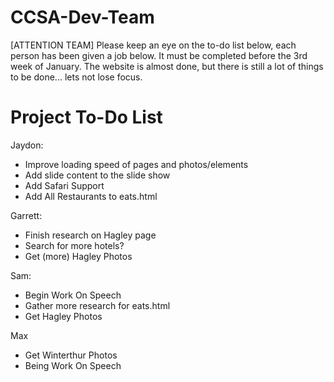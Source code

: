CCSA-Dev-Team
=============

[ATTENTION TEAM] Please keep an eye on the to-do list below, each person has been given a job below. It must be completed before the 3rd week of January. The website is almost done, but there is still a lot of things to be done... lets not lose focus. 

Project To-Do List
==================

Jaydon:
- Improve loading speed of pages and photos/elements
- Add slide content to the slide show
- Add Safari Support
- Add All Restaurants to eats.html

Garrett:
- Finish research on Hagley page
- Search for more hotels?
- Get (more) Hagley Photos

Sam:

- Begin Work On Speech
- Gather more research for eats.html
- Get Hagley Photos


Max
- Get Winterthur Photos
- Being Work On Speech 
